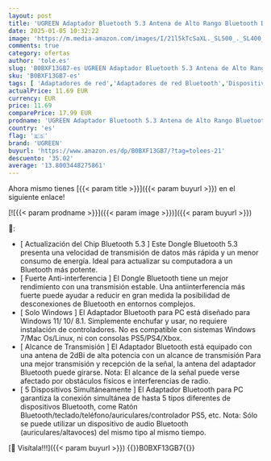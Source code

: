 ```yaml
---
layout: post
title: 'UGREEN Adaptador Bluetooth 5.3 Antena de Alto Rango Bluetooth Dongle para PC para Windows 11/10/8.1 USB Bluetooth Dongle para Mouse Teclado Auriculares Teléfono Controlador PS5'
date: 2025-01-05 10:32:22
image: 'https://m.media-amazon.com/images/I/21l5kTcSaXL._SL500_._SL400_.jpg'
comments: true
category: ofertas
author: 'tole.es'
slug: 'B0BXF13GB7-es UGREEN Adaptador Bluetooth 5.3 Antena de Alto Rango...'
sku: 'B0BXF13GB7-es'
tags: [ 'Adaptadores de red','Adaptadores de red Bluetooth','Dispositivos de red','Informática','ps5','ugreen','🇪🇸', ]
actualPrice: 11.69 EUR
currency: EUR
price: 11.69
comparePrice: 17.99 EUR
prodname: 'UGREEN Adaptador Bluetooth 5.3 Antena de Alto Rango Bluetooth Dongle para PC para Windows 11/10/8.1 USB Bluetooth Dongle para Mouse Teclado Auriculares Teléfono Controlador PS5'
country: 'es'
flag: '🇪🇸'
brand: 'UGREEN'
buyurl: 'https://www.amazon.es/dp/B0BXF13GB7/?tag=tolees-21'
descuento: '35.02'
average: '13.8003448275861'
---
```


Ahora mismo tienes [{{< param title >}}]({{< param buyurl >}}) en el siguiente enlace!

[![{{< param prodname >}}]({{< param image >}})]({{< param buyurl >}})

🔎:

- [ Actualización del Chip Bluetooth 5.3 ] Este Dongle Bluetooth 5.3 presenta una velocidad de transmisión de datos más rápida y un menor consumo de energía. Ideal para actualizar su computadora a un Bluetooth más potente.
- [ Fuerte Anti-interferencia ] El Dongle Bluetooth tiene un mejor rendimiento con una transmisión estable. Una antiinterferencia más fuerte puede ayudar a reducir en gran medida la posibilidad de desconexiones de Bluetooth en entornos complejos.
- [ Solo Windows ] El Adaptador Bluetooth para PC está diseñado para Windows 11/ 10/ 8.1. Simplemente enchufar y usar, no requiere instalación de controladores. No es compatible con sistemas Windows 7/Mac Os/Linux, ni con consolas PS5/PS4/Xbox.
- [ Alcance de Transmisión ] El Adaptador Bluetooth está equipado con una antena de 2dBi de alta potencia con un alcance de transmisión Para una mejor transmisión y recepción de la señal, la antena del adaptador Bluetooth puede girarse. Nota: El alcance de la señal puede verse afectado por obstáculos físicos e interferencias de radio.
- [ 5 Dispositivos Simultáneamente ] El Adaptador Bluetooth para PC garantiza la conexión simultánea de hasta 5 tipos diferentes de dispositivos Bluetooth, come Ratón Bluetooth/teclado/teléfono/auriculares/controlador PS5, etc. Nota: Sólo se puede utilizar un dispositivo de audio Bluetooth (auriculares/altavoces) del mismo tipo al mismo tiempo.

[🛒 Visítala!!!]({{< param buyurl >}})
{{<world>}}B0BXF13GB7{{</world>}}
